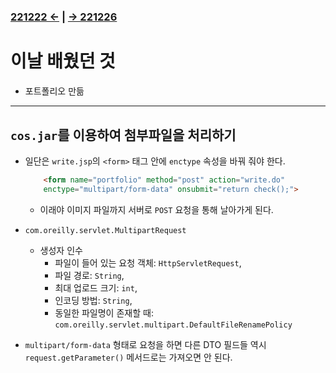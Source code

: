 ﻿#
### [221222 ←](../../221205-230127_JSP/22-12/221222/) | [→ 221226](../../221205-230127_JSP/22-12/221226/)

# 이날 배웠던 것

- 포트폴리오 만듦

---

## `cos.jar`를 이용하여 첨부파일을 처리하기

- 일단은 `write.jsp`의 `<form>` 태그 안에 `enctype` 속성을 바꿔 줘야 한다.

    ```html
        <form name="portfolio" method="post" action="write.do" 
        enctype="multipart/form-data" onsubmit="return check();">
    ```

    - 이래야 이미지 파일까지 서버로 `POST` 요청을 통해 날아가게 된다.
- `com.oreilly.servlet.MultipartRequest`
    - 생성자 인수
        - 파일이 들어 있는 요청 객체: `HttpServletRequest`,
        - 파일 경로: `String`,
        - 최대 업로드 크기: `int`,
        - 인코딩 방법: `String`,
        - 동일한 파일명이 존재할 때: `com.oreilly.servlet.multipart.DefaultFileRenamePolicy`
- `multipart/form-data` 형태로 요청을 하면 다른 DTO 필드들 역시 `request.getParameter()` 메서드로는 가져오면 안 된다.